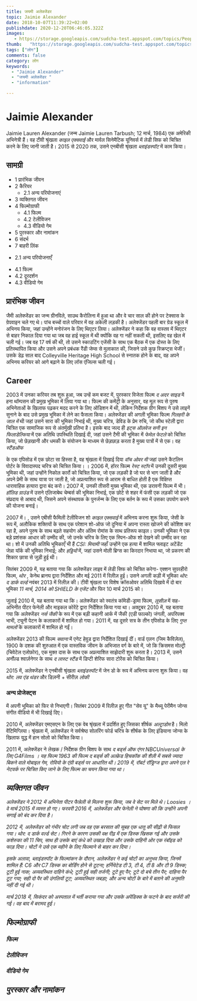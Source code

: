 ```yaml
---
title: जयमी अलेक्जेंडर 
topic: Jaimie Alexander
date: 2018-10-07T11:39:22+02:00
publishdate: 2020-12-20T06:46:05.322Z
images: 
   - https://storage.googleapis.com/sudcha-test.appspot.com/topics/People/jaimie_alexander/1.jpeg
thumb:   "https://storage.googleapis.com/sudcha-test.appspot.com/topics/People/jaimie_alexander/thumb.jpeg"
tags: ["लोग"]
comments: false
category: लोग
keywords: 
  - "Jaimie Alexander"
  - "जयमी अलेक्जेंडर "
  - "information"

---
```

<h1> Jaimie Alexander </h1> <p> </p> <p> Jaimie Lauren Alexander (जन्म Jaimie Lauren Tarbush; 12 मार्च, 1984) एक अमेरिकी अभिनेत्री हैं। वह टीवी श्रृंखला <i> काइल एक्सवाई </i> और मार्वल सिनेमैटिक यूनिवर्स में लेडी सिफ को चित्रित करने के लिए जानी जाती है। 2015 से 2020 तक, उसने एनबीसी श्रृंखला <i> ब्लाइंडस्पॉट </i> में काम किया। </p> <h2> सामग्री </h2> <ul> <li> 1 प्रारंभिक जीवन </li> <li> 2 कैरियर <ul> <li> 2.1 अन्य परियोजनाएं </li> </ul> </li> <li> 3 व्यक्तिगत जीवन </li> <li> 4 फिल्मोग्राफी <ul> <li> 4.1 फिल्म </li> <li > 4.2 टेलीविजन </li> <li> 4.3 वीडियो गेम </li> </ul> </li> <li> 5 पुरस्कार और नामांकन </li> <li> 6 संदर्भ </li> <li> 7 बाहरी लिंक </li> </ul> <ul> <li> 2.1 अन्य परियोजनाएँ </li> </ul> <ul> <li> 4.1 फिल्म </li> <li> 4.2 दूरदर्शन </li> <li> 4.3 वीडियो गेम </li> </ul> <h2> प्रारंभिक जीवन </h2> <p> जैमी अलेक्जेंडर का जन्म ग्रीनविले, साउथ कैरोलिना में हुआ था और वे चार साल की होने पर टेक्सास के ग्रेपवाइन चले गए थे। पांच बच्चों वाले परिवार में वह अकेली लड़की है। अलेक्जेंडर पहली बार ग्रेड स्कूल में अभिनय किया, जहां उन्होंने मनोरंजन के लिए थिएटर लिया। अलेक्जेंडर ने कहा कि वह वास्तव में थिएटर से बाहर निकाल दिया गया था जब वह हाई स्कूल में थी क्योंकि वह गा नहीं सकती थी, इसलिए वह खेल में चली गई। जब वह 17 वर्ष की थी, तो उसने स्काउटिंग एजेंसी के साथ एक बैठक में एक दोस्त के लिए प्रतिस्थापित किया और उसने अपने प्रबंधक रैंडी जेम्स से मुलाकात की, जिसने उसे कुछ स्क्रिप्ट्स भेजीं। उसके डेढ़ साल बाद Colleyville Heritage High School से स्नातक होने के बाद, वह अपने अभिनय करियर को आगे बढ़ाने के लिए लॉस एंजिल्स चली गई। </p> <h2> Career </h2> <p> 2003 में उनका करियर तब शुरू हुआ, जब उन्हें कम बजट में, पुरस्कार विजेता फिल्म <i> द अदर साइड </i> में हना थॉम्पसन की प्रमुख भूमिका में लिया गया था। फिल्म की कमेंट्री के अनुसार, वह मूल रूप से पुरुष अभिनेताओं के खिलाफ पढ़कर मदद करने के लिए ऑडिशन में थी, लेकिन निर्देशक ग्रीग बिशप ने उसे लाइनें सुनाने के बाद उसे प्रमुख भूमिका में लेने का फैसला किया। अलेक्जेंडर की अगली भूमिका फिल्म <i> गिलहरी के जाल में </i> थी जहां उसने सारा की भूमिका निभाई थी, मुख्य चरित्र, डेविड के प्रेम रुचि, जो कीथ स्टेली द्वारा चित्रित एक सामाजिक रूप से अंतर्मुखी प्रतिभा है। इसके बाद जल्द ही <i> इट्स ऑलवेज सनी इन फिलाडेल्फिया </i> में एक अतिथि उपस्थिति दिखाई दी, जहां उसने टैमी की भूमिका में <i> फेमेल फेटले </i> को चित्रित किया, जो छेड़खानी और धमकी के संयोजन के माध्यम से छेड़छाड़ करता है मुख्य पात्रों में से एक। वह <i> स्टैंडऑफ </i> </p> <p> के एक एपिसोड में एक छोटा सा हिस्सा है, वह श्रृंखला में दिखाई दिया <i> वॉच ओवर मी </i> जहां उसने कैटलिन पोर्टर के विवादास्पद चरित्र को चित्रित किया। । 2006 में, हॉरर फिल्म <i> रेस्ट स्टॉप </i> में उनकी दूसरी मुख्य भूमिका थी, जहां उन्होंने निकोल कार्रो को चित्रित किया, जो एक लड़की है जो घर से भाग जाती है और अपने प्रेमी के साथ यात्रा पर जाती है, जो अप्रत्याशित रूप से आराम से बाधित होती है एक विक्षिप्त धारावाहिक हत्यारा द्वारा बंद करो। 2007 में, उनकी तीसरी मुख्य भूमिका थी, एक डरावनी फिल्म में भी। <I> हॉलिड ग्राउंड </i> में उसने एलिजाबेथ चेम्बर्स की भूमिका निभाई, एक छोटे से शहर में फंसी एक लड़की जो एक संप्रदाय से आबाद थी, जिसने अपने संस्थापक के पुनर्जन्म के लिए एक बर्तन के रूप में उसका उपयोग करने की योजना बनाई। </p> <p> 2007 में। , उसने एबीसी फैमिली टेलीविजन शो <i> काइल एक्सवाई </i> में अभिनय करना शुरू किया, जेसी के रूप में, अलौकिक शक्तियों के साथ एक परेशान शो-ऑफ जो दुनिया में अपना रास्ता खोजने की कोशिश कर रहा है, अपने पुरुष के साथ बढ़ते सहयोग और अंतिम रोमांस के साथ प्रतिरूप काइल। उनकी भूमिका ने एक बड़े प्रशंसक आधार की उम्मीद की, जो उनके चरित्र के लिए एक स्पिन-ऑफ शो देखने की उम्मीद कर रहा था। शो में उनकी अतिथि भूमिकाएँ भी हैं <i> CSI: मियामी </i> जहाँ उन्होंने एक हत्या में शामिल फ्लाइट अटेंडेंट जेन्ना यॉर्क की भूमिका निभाई; और <i> हड्डियों </i> में, जहां उसने मोली ब्रिग्स का किरदार निभाया था, जो प्रकरण की शिकार छात्रा से जुड़ी हुई थी। </p> <p> सितंबर 2009 में, यह बताया गया कि अलेक्जेंडर लाइव में लेडी सिफ को चित्रित करेगा- एक्शन सुपरहीरो फिल्म, <i> थोर </i>, केनेथ ब्रानघ द्वारा निर्देशित और मई 2011 में रिलीज़ हुई। उसने अगली कड़ी में भूमिका <i> थोर: द डार्क वर्ल्ड </i> नवंबर 2013 में रिलीज़ की। टीवी श्रृंखला पर विशेष क्रॉसओवर अतिथि दिखावे में दो बार भूमिका <i> 11 मार्च, 2014 को SHIELD के एजेंट </i> और फिर 10 मार्च 2015 को। </p> <p> जुलाई 2010 में, यह बताया गया था कि। अलेक्जेंडर को स्वतंत्र कॉमेडी-ड्रामा फिल्म, <i> लूसीज़ </i> में सह-अभिनीत पीटर फेनेली और माइकल कोरेंटे द्वारा निर्देशित किया गया था। अक्टूबर 2010 में, यह बताया गया कि अलेक्जेंडर <i> नर्स जैकी </i> के रूप में एक बड़ी कहानी आर्क में जैकी (एडी फाल्को) जंगली, अपरिपक्व भाभी, ट्यूनी पेटन के कलाकारों में शामिल हो गया। 2011 में, वह दूसरे सत्र के तीन एपिसोड के लिए <i> गुप्त मामलों </i> के कलाकारों में शामिल हो गईं। </p> <p> अलेक्जेंडर 2013 की फिल्म <i> सवाना </i> में एनेट हेवुड द्वारा निर्देशित दिखाई दीं। वार्ड एलन (जिम कैविज़ेल), 1900 के दशक की शुरुआत में एक वास्तविक जीवन के अभिजात वर्ग के बारे में, जो कि क्रिसमस मोल्ट्री (चिवेटेल एज़ोफ़ोर), एक मुक्त दास के साथ एक अप्रत्याशित साझेदारी शुरू करता है। 2013 में, उसने अर्नोल्ड श्वार्ज़नेगर के साथ <i> द लास्ट स्टैंड </i> में डिप्टी शेरिफ सारा टोरेंस को चित्रित किया। </p> <p> 2015 में, अलेक्जेंडर ने एनबीसी श्रृंखला <i> ब्लाइंडस्पॉट </i> में जेन डो के रूप में अभिनय करना शुरू किया। वह <i> थोर: लव एंड थंडर </i> और डिज़नी + सीरीज़ <i> लोकी </i> </p> <h3> अन्य प्रोजेक्ट्स </h3> <p> में अपनी भूमिका को फिर से निभाएगी। सितंबर 2009 में रिलीज़ हुए गीत "सेव यू" के मैथ्यू पेरीमैन जोन्स संगीत वीडियो में भी दिखाई दिए। </p> <p> 2010 में, अलेक्जेंडर एमएसएन के लिए एक वेब श्रृंखला में प्रदर्शित हुए जिसका शीर्षक <i> अल्ट्राडोम </i> है। मिलो वेंटिमिग्लिया। श्रृंखला में, अलेक्जेंडर ने सर्वश्रेष्ठ सोलरिंग फोर्ड चरित्र के शीर्षक के लिए इंडियाना जोन्स के खिलाफ युद्ध में हान सोलो को चित्रित किया। </p> <p> 2011 में, अलेक्जेंडर ने लेखक / निर्देशक ग्रीग बिशप के साथ <i> द बर्ड्स ऑफ एंगर </के लिए फिर से लिखा। i> NBCUniversal के लिए <i> G4Films </i>। यह फिल्म 1963 की फिल्म <i> द बर्ड्स </i> की अल्फ्रेड हिचकॉक की शैली में सबसे ज्यादा बिकने वाले मोबाइल गेम, रोवियो के <i> एंग्री बर्ड्स </i> पर आधारित थी। 2019 में, रॉबर्ट रॉड्रिग्ज द्वारा अपने एल रे नेटवर्क पर चित्रित किए जाने के लिए फिल्म का चयन किया गया था। </p> <h2> व्यक्तिगत जीवन </h2> <p> अलेक्जेंडर ने 2012 में अभिनेता पीटर फैन्नेली से मिलना शुरू किया, जब वे सेट पर मिले थे। <i> Loosies </i>। वे मार्च 2015 में व्यस्त हो गए। फरवरी 2016 में, अलेक्जेंडर और फेनेली ने घोषणा की कि उन्होंने अपनी सगाई को बंद कर दिया है। </p> <p> 2012 में, अलेक्जेंडर को गंभीर चोट लगी जब वह एक बरसात की सुबह एक धातु की सीढ़ी से फिसल गया। <i> थोर: द डार्क वर्ल्ड </i> सेट। गिरने के कारण उसकी वक्ष रीढ़ में एक डिस्क खिसक गई और उसके कशेरुका की 11 चिप, साथ ही उसके बाएं कंधे को उखाड़ दिया और उसके दाहिनी ओर एक रंबॉइड को फाड़ दिया। चोटों ने उसे एक महीने के लिए फिल्माने से बाहर कर दिया। </p> <p> इसके अलावा, <i> ब्लाइंडस्पॉट </i> के फिल्मांकन के दौरान, अलेक्जेंडर ने कई चोटों का अनुभव किया, जिनमें शामिल हैं: C6 और C7 डिस्क का बोर्डिंग होने से टूटना; हर्नियेटेड टी 3, टी 4, टी 8 और टी 9 डिस्क; टूटी हुई नाक; अव्यवस्थित दाहिने कंधे; टूटी हुई सही तर्जनी; टूटे हुए पैर; टूटे दो बचे तीन पैर; दाहिना पैर टूट गया; सही दो पैर की उंगलियों टूट; अव्यवस्थित जबड़ा; और अन्य चोटों के बारे में बताने की अनुमति नहीं दी गई थी। </p> <p> मार्च 2018 में, सिकंदर को अस्पताल में भर्ती कराया गया और उसके अपेंडिक्स के फटने के बाद सर्जरी की गई। वह बाद में बरामद हुई। </p> <h2> फिल्मोग्राफी </h2> <h3> फिल्म </h3> <h3> टेलीविजन </h3> <h3> वीडियो गेम </h3> <h2> पुरस्कार और नामांकन </h2 > 